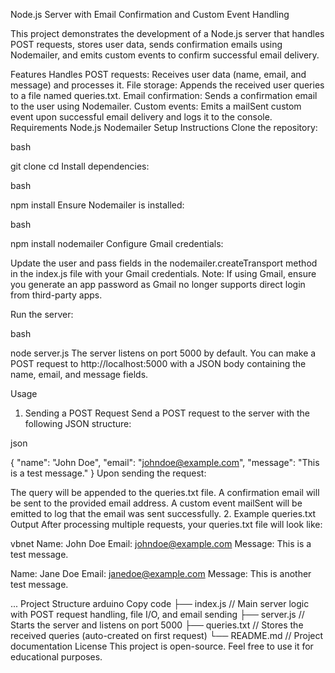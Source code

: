 Node.js Server with Email Confirmation and Custom Event Handling


This project demonstrates the development of a Node.js server that handles POST requests, stores user data, sends confirmation emails using Nodemailer, and emits custom events to confirm successful email delivery.

Features
Handles POST requests: Receives user data (name, email, and message) and processes it.
File storage: Appends the received user queries to a file named queries.txt.
Email confirmation: Sends a confirmation email to the user using Nodemailer.
Custom events: Emits a mailSent custom event upon successful email delivery and logs it to the console.
Requirements
Node.js
Nodemailer
Setup Instructions
Clone the repository:

bash

git clone <repository-url>
cd <repository-folder>
Install dependencies:

bash

npm install
Ensure Nodemailer is installed:

bash

npm install nodemailer
Configure Gmail credentials:

Update the user and pass fields in the nodemailer.createTransport method in the index.js file with your Gmail credentials.
Note: If using Gmail, ensure you generate an app password as Gmail no longer supports direct login from third-party apps.

Run the server:

bash

node server.js
The server listens on port 5000 by default. You can make a POST request to http://localhost:5000 with a JSON body containing the name, email, and message fields.

Usage
1. Sending a POST Request
Send a POST request to the server with the following JSON structure:

json

{
  "name": "John Doe",
  "email": "johndoe@example.com",
  "message": "This is a test message."
}
Upon sending the request:

The query will be appended to the queries.txt file.
A confirmation email will be sent to the provided email address.
A custom event mailSent will be emitted to log that the email was sent successfully.
2. Example queries.txt Output
After processing multiple requests, your queries.txt file will look like:

vbnet
Name: John Doe
Email: johndoe@example.com
Message: This is a test message.

Name: Jane Doe
Email: janedoe@example.com
Message: This is another test message.

...
Project Structure
arduino
Copy code
├── index.js       // Main server logic with POST request handling, file I/O, and email sending
├── server.js      // Starts the server and listens on port 5000
├── queries.txt    // Stores the received queries (auto-created on first request)
└── README.md      // Project documentation
License
This project is open-source. Feel free to use it for educational purposes.
